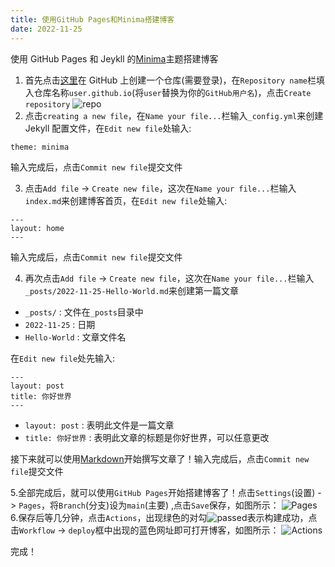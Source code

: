 ```yaml
---
title: 使用GitHub Pages和Minima搭建博客
date: 2022-11-25
---
```


使用 GitHub Pages 和 Jeykll 的[Minima](https://github.com/jekyll/minima)主题搭建博客

1. 首先点击[这里](http://github.com/new)在 GitHub 上创建一个仓库(需要登录)，在`Repository name`栏填入仓库名称`user.github.io`(将`user`替换为你的`GitHub用户名`)，点击`Create repository`
   ![repo](/Other/GitHub-Create-repository.png)
2. 点击`creating a new file`，在`Name your file...`栏输入`_config.yml`来创建 Jekyll 配置文件，在`Edit new file`处输入:

```
theme: minima
```

输入完成后，点击`Commit new file`提交文件

3. 点击`Add file` -> `Create new file`，这次在`Name your file...`栏输入`index.md`来创建博客首页，在`Edit new file`处输入:

```
---
layout: home
---
```

输入完成后，点击`Commit new file`提交文件

4. 再次点击`Add file` -> `Create new file`，这次在`Name your file...`栏输入`_posts/2022-11-25-Hello-World.md`来创建第一篇文章

- `_posts/` : 文件在`_posts`目录中
- `2022-11-25` : 日期
- `Hello-World` : 文章文件名

在`Edit new file`处先输入:

```
---
layout: post
title: 你好世界
---
```

- `layout: post` : 表明此文件是一篇文章
- `title: 你好世界` : 表明此文章的标题是你好世界，可以任意更改

接下来就可以使用[Markdown](https://markdown.com.cn)开始撰写文章了！输入完成后，点击`Commit new file`提交文件

5.全部完成后，就可以使用`GitHub Pages`开始搭建博客了！点击`Settings`(设置) -> `Pages`，将`Branch`(分支)设为`main`(主要) ,点击`Save`保存，如图所示：
![Pages](/Minima-on-GitHub-Pages/Pages.png) 6.保存后等几分钟，点击`Actions`，出现绿色的对勾![passed](/Other/passed.svg)表示构建成功，点击`Workflow` -> `deploy`框中出现的蓝色网址即可打开博客，如图所示：
![Actions](/Minima-on-GitHub-Pages/Actions.png)

完成！
